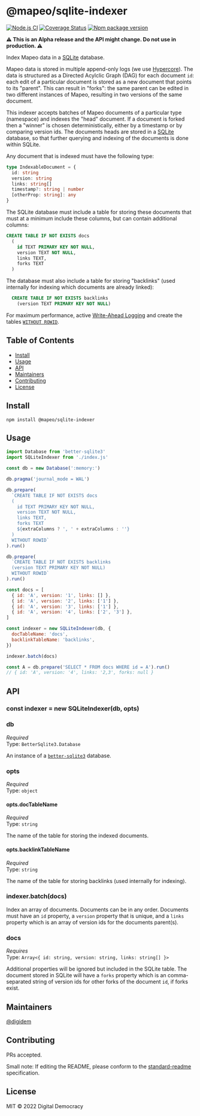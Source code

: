 # @mapeo/sqlite-indexer

[![Node.js CI](https://github.com/digidem/mapeo-sqlite-indexer/workflows/Node.js%20CI/badge.svg)](https://github.com/digidem/mapeo-sqlite-indexer/actions/workflows/node.js.yml)
[![Coverage Status](https://coveralls.io/repos/github/digidem/mapeo-sqlite-indexer/badge.svg)](https://coveralls.io/github/digidem/mapeo-sqlite-indexer)
[![Npm package version](https://img.shields.io/npm/v/@mapeo/sqlite-indexer)](https://npmjs.com/package/@mapeo/sqlite-indexer)

**⚠️ This is an Alpha release and the API might change. Do not use in
production. ⚠️**

Index Mapeo data in a [SQLite](https://sqlite.org/) database.

Mapeo data is stored in multiple append-only logs (we use [Hypercore](https://github.com/hypercore-protocol/hypercore-next)). The data is structured as a Directed Acylclic Graph (DAG) for each document `id`: each edit of a particular document is stored as a new document that points to its "parent". This can result in "forks": the same parent can be edited in two different instances of Mapeo, resulting in two versions of the same document.

This indexer accepts batches of Mapeo documents of a particular type (namespace) and indexes the "head" document. If a document is forked then a "winner" is chosen deterministically, either by a timestamp or by comparing version ids. The documents heads are stored in a [SQLite](https://sqlite.org/) database, so that further querying and indexing of the documents is done within SQLite.

Any document that is indexed must have the following type:

```ts
type IndexableDocument = {
  id: string
  version: string
  links: string[]
  timestamp?: string | number
  [otherProp: string]: any
}
```

The SQLite database must include a table for storing these documents that must at a minimum include these columns, but can contain additional columns:

```sql
CREATE TABLE IF NOT EXISTS docs
  (
    id TEXT PRIMARY KEY NOT NULL,
    version TEXT NOT NULL,
    links TEXT,
    forks TEXT
  )
```

The database must also include a table for storing "backlinks" (used internally for indexing which documents are already linked):

```sql
  CREATE TABLE IF NOT EXISTS backlinks
    (version TEXT PRIMARY KEY NOT NULL)
```

For maximum performance, active [Write-Ahead Logging](https://sqlite.org/wal.html) and create the tables [`WITHOUT ROWID`](https://sqlite.org/withoutrowid.html).

## Table of Contents

- [Install](#install)
- [Usage](#usage)
- [API](#api)
- [Maintainers](#maintainers)
- [Contributing](#contributing)
- [License](#license)

## Install

```
npm install @mapeo/sqlite-indexer
```

## Usage

```js
import Database from 'better-sqlite3'
import SQLiteIndexer from './index.js'

const db = new Database(':memory:')

db.pragma('journal_mode = WAL')

db.prepare(
  `CREATE TABLE IF NOT EXISTS docs
  (
    id TEXT PRIMARY KEY NOT NULL,
    version TEXT NOT NULL,
    links TEXT,
    forks TEXT
    ${extraColumns ? ', ' + extraColumns : ''}
  )
  WITHOUT ROWID`
).run()

db.prepare(
  `CREATE TABLE IF NOT EXISTS backlinks
  (version TEXT PRIMARY KEY NOT NULL)
  WITHOUT ROWID`
).run()

const docs = [
  { id: 'A', version: '1', links: [] },
  { id: 'A', version: '2', links: ['1'] },
  { id: 'A', version: '3', links: ['1'] },
  { id: 'A', version: '4', links: ['2', '3'] },
]

const indexer = new SQLiteIndexer(db, {
  docTableName: 'docs',
  backlinkTableName: 'backlinks',
})

indexer.batch(docs)

const A = db.prepare('SELECT * FROM docs WHERE id = A').run()
// { id: 'A', version: '4', links: '2,3', forks: null }
```

## API

### const indexer = new SQLiteIndexer(db, opts)

### db

_Required_\
Type: `BetterSqlite3.Database`

An instance of a [`better-sqlite3`](https://github.com/JoshuaWise/better-sqlite3) database.

### opts

_Required_\
Type: `object`

#### opts.docTableName

_Required_\
Type: `string`

The name of the table for storing the indexed documents.

#### opts.backlinkTableName

_Required_\
Type: `string`

The name of the table for storing backlinks (used internally for indexing).

### indexer.batch(docs)

Index an array of documents. Documents can be in any order. Documents must have an `id` property, a `version` property that is unique, and a `links` property which is an array of version ids for the documents parent(s).

### docs

_Requires_\
Type: `Array<{ id: string, version: string, links: string[] }>`

Additional properties will be ignored but included in the SQLite table. The document stored in SQLite will have a `forks` property which is an comma-separated string of version ids for other forks of the document `id`, if forks exist.

## Maintainers

[@digidem](https://github.com/digidem)

## Contributing

PRs accepted.

Small note: If editing the README, please conform to the [standard-readme](https://github.com/RichardLitt/standard-readme) specification.

## License

MIT © 2022 Digital Democracy
